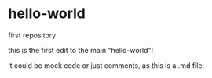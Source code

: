 # hello-world
first repository

this is the first edit to the main "hello-world"!

it could be mock code or just comments, as this is a .md file.
